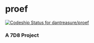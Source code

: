 # proef
[ ![Codeship Status for dantreasure/proef](https://codeship.com/projects/5dd046b0-d04b-0132-1764-5e485790097d/status?branch=master)](https://codeship.com/projects/76956)
### A 7D8 Project
